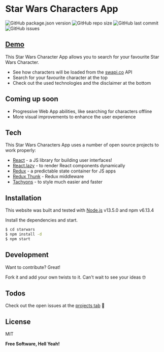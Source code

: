 # Star Wars Characters App
![GitHub package.json version](https://img.shields.io/github/package-json/v/cscheffauer/starwars)
![GitHub repo size](https://img.shields.io/github/repo-size/cscheffauer/starwars)
![GitHub last commit](https://img.shields.io/github/last-commit/cscheffauer/starwars)
![GitHub issues](https://img.shields.io/github/issues-raw/cscheffauer/starwars)

## [Demo](https://cscheffauer.github.io/starwars)

This Star Wars Character App allows you to search for your favourite Star Wars Character.

  - See how characters will be loaded from the [swapi.co] API
  - Search for your favourite character at the top
  - Check out the used technologies and the disclaimer at the bottom

## Coming up soon

  - Progressive Web App abilities, like searching for characters offline
  - More visual improvements to enhance the user experience




## Tech

This Star Wars Characters App uses a number of open source projects to work properly:

* [React] - a JS library for building user interfaces!
* [React.lazy] - to render React components dynamically
* [Redux] - a predictable state container for JS apps
* [Redux Thunk] - Redux middleware
* [Tachyons] - to style much easier and faster



## Installation

This website was built and tested with [Node.js](https://nodejs.org/) v13.5.0 and npm v6.13.4 

Install the dependencies and start.

```sh
$ cd starwars
$ npm install -d
$ npm start
```

## Development

Want to contribute? Great!

Fork it and add your own twists to it. Can't wait to see your ideas 🤓


## Todos

Check out the open issues at the [projects tab](https://github.com/cscheffauer/starwars/projects) 📝


License
----

MIT


**Free Software, Hell Yeah!**

[//]: # (These are reference links used in the body of this note and get stripped out when the markdown processor does its job. There is no need to format nicely because it shouldn't be seen. Thanks SO - http://stackoverflow.com/questions/4823468/store-comments-in-markdown-syntax)


   [Tachyons]: <https://tachyons.io/>
   [swapi.co]: <https://swapi.co>
   [git-repo-url]: <https://github.com/joemccann/dillinger.git>
   [Redux Thunk]: <https://github.com/reduxjs/redux-thunk>
   [React.lazy]: <https://reactjs.org/docs/code-splitting.html#reactlazy>
   [React]: <https://reactjs.org/>
   [Redux]: <https://redux.js.org/>

   